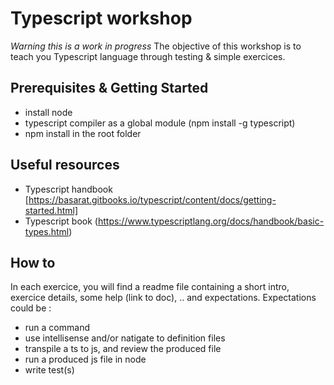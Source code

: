 Typescript workshop
====
_Warning this is a work in progress_
The objective of this workshop is to teach you Typescript language through testing & simple exercices.

Prerequisites & Getting Started
---
- install node
- typescript compiler as a global module (npm install -g typescript)
- npm install in the root folder


Useful resources
----
- Typescript handbook [https://basarat.gitbooks.io/typescript/content/docs/getting-started.html]
- Typescript book (https://www.typescriptlang.org/docs/handbook/basic-types.html)


How to
---
In each exercice, you will find a readme file containing a short intro, exercice details, some help (link to doc), .. and expectations. 
Expectations could be :
- run a command
- use intellisense and/or natigate to definition files
- transpile a ts to js, and review the produced file
- run a produced js file in node
- write test(s)